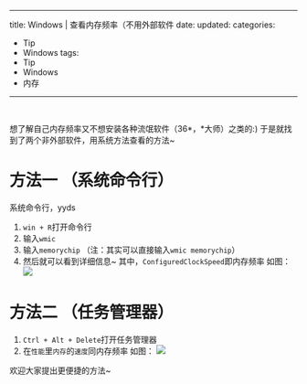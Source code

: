 
---
 title: Windows | 查看内存频率（不用外部软件
 date: 
 updated: 
 categories:
 - Tip
 - Windows
 tags:
 - Tip
 - Windows
 - 内存
---
>
<!--less-->
﻿

想了解自己内存频率又不想安装各种流氓软件（36*，*大师）之类的:)
于是就找到了两个非外部软件，用系统方法查看的方法~

# 方法一 （系统命令行）
系统命令行，yyds
1. `win + R`打开命令行
2. 输入`wmic`
3. 输入`memorychip` （注：其实可以直接输入`wmic memorychip`）
4. 然后就可以看到详细信息~ 其中，`ConfiguredClockSpeed`即内存频率
如图：
![](https://img-blog.csdnimg.cn/20210316235627452.png#pic_center)


# 方法二 （任务管理器）
1. `Ctrl + Alt + Delete`打开任务管理器
2. 在`性能`里`内存`的`速度`同内存频率
如图：
![](https://img-blog.csdnimg.cn/20210316235944807.png#pic_center)



欢迎大家提出更便捷的方法~
